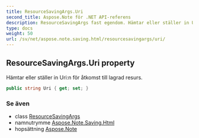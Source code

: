 ```yaml
---
title: ResourceSavingArgs.Uri
second_title: Aspose.Note för .NET API-referens
description: ResourceSavingArgs fast egendom. Hämtar eller ställer in Urin för åtkomst till lagrad resurs.
type: docs
weight: 50
url: /sv/net/aspose.note.saving.html/resourcesavingargs/uri/
---
```

## ResourceSavingArgs.Uri property

Hämtar eller ställer in Uri:n för åtkomst till lagrad resurs.

```csharp
public string Uri { get; set; }
```

### Se även

* class [ResourceSavingArgs](../)
* namnutrymme [Aspose.Note.Saving.Html](../../resourcesavingargs/)
* hopsättning [Aspose.Note](../../../)


